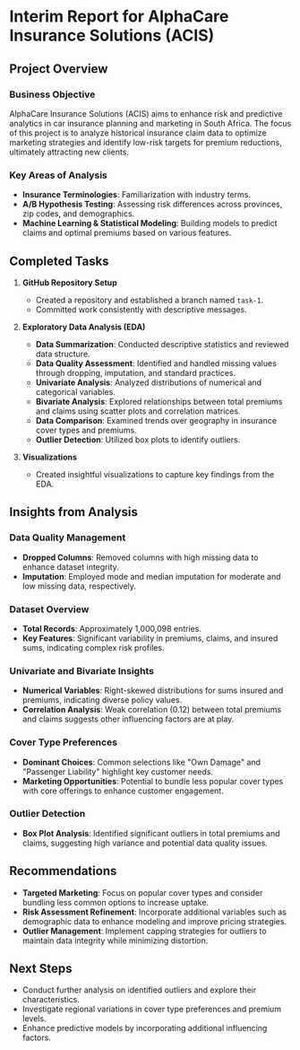# Interim Report for AlphaCare Insurance Solutions (ACIS)

## Project Overview

### Business Objective
AlphaCare Insurance Solutions (ACIS) aims to enhance risk and predictive analytics in car insurance planning and marketing in South Africa. The focus of this project is to analyze historical insurance claim data to optimize marketing strategies and identify low-risk targets for premium reductions, ultimately attracting new clients.

### Key Areas of Analysis
- **Insurance Terminologies**: Familiarization with industry terms.
- **A/B Hypothesis Testing**: Assessing risk differences across provinces, zip codes, and demographics.
- **Machine Learning & Statistical Modeling**: Building models to predict claims and optimal premiums based on various features.

## Completed Tasks

1. **GitHub Repository Setup**
   - Created a repository and established a branch named `task-1`.
   - Committed work consistently with descriptive messages.

2. **Exploratory Data Analysis (EDA)**
   - **Data Summarization**: Conducted descriptive statistics and reviewed data structure.
   - **Data Quality Assessment**: Identified and handled missing values through dropping, imputation, and standard practices.
   - **Univariate Analysis**: Analyzed distributions of numerical and categorical variables.
   - **Bivariate Analysis**: Explored relationships between total premiums and claims using scatter plots and correlation matrices.
   - **Data Comparison**: Examined trends over geography in insurance cover types and premiums.
   - **Outlier Detection**: Utilized box plots to identify outliers.

3. **Visualizations**
   - Created insightful visualizations to capture key findings from the EDA.

## Insights from Analysis

### Data Quality Management
- **Dropped Columns**: Removed columns with high missing data to enhance dataset integrity.
- **Imputation**: Employed mode and median imputation for moderate and low missing data, respectively.

### Dataset Overview
- **Total Records**: Approximately 1,000,098 entries.
- **Key Features**: Significant variability in premiums, claims, and insured sums, indicating complex risk profiles.

### Univariate and Bivariate Insights
- **Numerical Variables**: Right-skewed distributions for sums insured and premiums, indicating diverse policy values.
- **Correlation Analysis**: Weak correlation (0.12) between total premiums and claims suggests other influencing factors are at play.

### Cover Type Preferences
- **Dominant Choices**: Common selections like "Own Damage" and "Passenger Liability" highlight key customer needs.
- **Marketing Opportunities**: Potential to bundle less popular cover types with core offerings to enhance customer engagement.

### Outlier Detection
- **Box Plot Analysis**: Identified significant outliers in total premiums and claims, suggesting high variance and potential data quality issues.

## Recommendations
- **Targeted Marketing**: Focus on popular cover types and consider bundling less common options to increase uptake.
- **Risk Assessment Refinement**: Incorporate additional variables such as demographic data to enhance modeling and improve pricing strategies.
- **Outlier Management**: Implement capping strategies for outliers to maintain data integrity while minimizing distortion.

## Next Steps
- Conduct further analysis on identified outliers and explore their characteristics.
- Investigate regional variations in cover type preferences and premium levels.
- Enhance predictive models by incorporating additional influencing factors.
